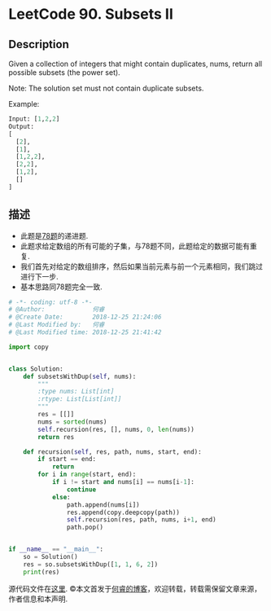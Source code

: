 # LeetCode 90. Subsets II

## Description

Given a collection of integers that might contain duplicates, nums, return all possible subsets (the power set).

Note: The solution set must not contain duplicate subsets.

Example:

```python
Input: [1,2,2]
Output:
[
  [2],
  [1],
  [1,2,2],
  [2,2],
  [1,2],
  []
]
```

## 描述

* 此题是[78题](https://leetcode.com/problems/subsets)的递进题.
* 此题求给定数组的所有可能的子集，与78题不同，此题给定的数据可能有重复.
* 我们首先对给定的数组排序，然后如果当前元素与前一个元素相同，我们跳过进行下一步.
* 基本思路同78题完全一致.

```python
# -*- coding: utf-8 -*-
# @Author:             何睿
# @Create Date:        2018-12-25 21:24:06
# @Last Modified by:   何睿
# @Last Modified time: 2018-12-25 21:41:42

import copy


class Solution:
    def subsetsWithDup(self, nums):
        """
        :type nums: List[int]
        :rtype: List[List[int]]
        """
        res = [[]]
        nums = sorted(nums)
        self.recursion(res, [], nums, 0, len(nums))
        return res

    def recursion(self, res, path, nums, start, end):
        if start == end:
            return
        for i in range(start, end):
            if i != start and nums[i] == nums[i-1]:
                continue
            else:
                path.append(nums[i])
                res.append(copy.deepcopy(path))
                self.recursion(res, path, nums, i+1, end)
                path.pop()


if __name__ == "__main__":
    so = Solution()
    res = so.subsetsWithDup([1, 1, 6, 2])
    print(res)
```

源代码文件在[这里](https://github.com/ruicore/Algorithm/blob/master/Leetcode/2018-12-25-90-Subsets-II.py).
©本文首发于[何睿的博客](https://www.ruicore.cn/leetcode-90-subsets-ii/)，欢迎转载，转载需保留文章来源，作者信息和本声明.
